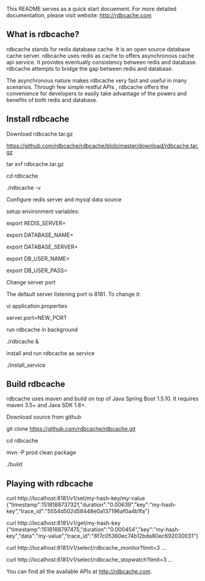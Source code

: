 This README serves as a quick start docuement. For more detailed documentation, please visit website: http://rdbcache.com

What is rdbcache?
----------------

rdbcache stands for redis database cache. It is an open source database cache server. rdbcache uses redis as cache to offers asynchronous cache api service. It provides eventually consistency between redis and database. rdbcache attempts to bridge the gap between redis and database.

The asynchronous nature makes rdbcache very fast and useful in many scenarios. Through few simple restful APIs , rdbcache offers the convenience for developers to easily take advantage of the powers and benefits of both redis and database.

Install rdbcache
----------------

Download rdbcache.tar.gz

https://github.com/rdbcache/rdbcache/blob/master/download/rdbcache.tar.gz

tar xvf rdbcache.tar.gz

cd rdbcache

./rdbcache -v

Configure redis server and mysql data source

setup environment variables:

export REDIS_SERVER=

export DATABASE_NAME=

export DATABASE_SERVER=

export DB_USER_NAME=

export DB_USER_PASS=

Change server port

The default server listening port is 8181. To change it:

vi application.properties

server.port=NEW_PORT

run rdbcache in background

./rdbcache &

install and run rdbcache as service

./install_service

Build rdbcache
--------------

rdbcache uses maven and build on top of Java Spring Boot 1.5.10. It requires maven 3.5+ and Java SDK 1.8+.

Download source from github

git clone https://github.com/rdbcache/rdbcache.git

cd rdbcache

mvn -P prod clean package

./build

Playing with rdbcache
---------------------

curl http://localhost:8181/v1/set/my-hash-key/my-value
{"timestamp":1518188737321,"duration":"0.00639","key":"my-hash-key","trace_id":"5554d502d58448e0a137196af0a4b1fa"}

curl http://localhost:8181/v1/get/my-hash-key
{"timestamp":1518188797475,"duration":"0.000454","key":"my-hash-key","data":"my-value","trace_id":"6f7c05360ec74b12bda80ec692030031"}

curl http://localhost:8181/v1/select/rdbcache_monitor?limit=3
...

curl http://localhost:8181/v1/select/rdbcache_stopwatch?limit=3
...

You can find all the available APIs at http://rdbcache.com.